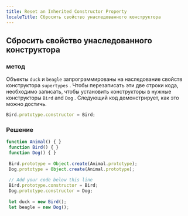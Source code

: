 ```yaml
---
title: Reset an Inherited Constructor Property
localeTitle: Сбросить свойство унаследованного конструктора
---
```

## Сбросить свойство унаследованного конструктора

### метод

Объекты `duck` и `beagle` запрограммированы на наследование свойств конструктора `supertypes` . Чтобы перезаписать эти две строки кода, необходимо записать, чтобы установить конструкторы в нужные конструкторы `Bird` and `Dog` . Следующий код демонстрирует, как это можно достичь.

```javascript
Bird.prototype.constructor = Bird; 
```

### Решение

```javascript
function Animal() { } 
 function Bird() { } 
 function Dog() { } 
 
 Bird.prototype = Object.create(Animal.prototype); 
 Dog.prototype = Object.create(Animal.prototype); 
 
 // Add your code below this line 
 Bird.prototype.constructor = Bird; 
 Dog.prototype.constructor = Dog; 
 
 let duck = new Bird(); 
 let beagle = new Dog(); 

```
